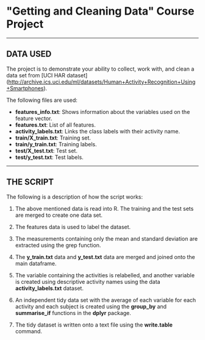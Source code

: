 # "Getting and Cleaning Data" Course Project
---

## DATA USED

The project is to demonstrate your ability to collect, work with, and clean a data set from [UCI HAR dataset] (http://archive.ics.uci.edu/ml/datasets/Human+Activity+Recognition+Using+Smartphones).

The following files are used:

- **features_info.txt**: Shows information about the variables used on the feature vector.
- **features.txt**: List of all features.
- **activity_labels.txt**: Links the class labels with their activity name.
- **train/X_train.txt**: Training set.
- **train/y_train.txt**: Training labels.
- **test/X_test.txt**: Test set.
- **test/y_test.txt**: Test labels.

---
## THE SCRIPT

The following is a description of how the script works:

1. The above mentioned data is read into R. The training and the test sets are merged to create one data set.

2. The features data is used to label the dataset.

3. The measurements containing only the mean and standard deviation are extracted using the grep function.

4. The **y_train.txt** data and **y_test.txt** data are merged and joined onto the main dataframe. 

5. The variable containing the activities is relabelled, and another variable is created using descriptive activity names using the data **activity_labels.txt** dataset.

6. An independent tidy data set with the average of each variable for each activity and each subject is created using the **group_by** and **summarise_if** functions in the **dplyr** package. 

7. The tidy dataset is written onto a text file using the **write.table** command.

